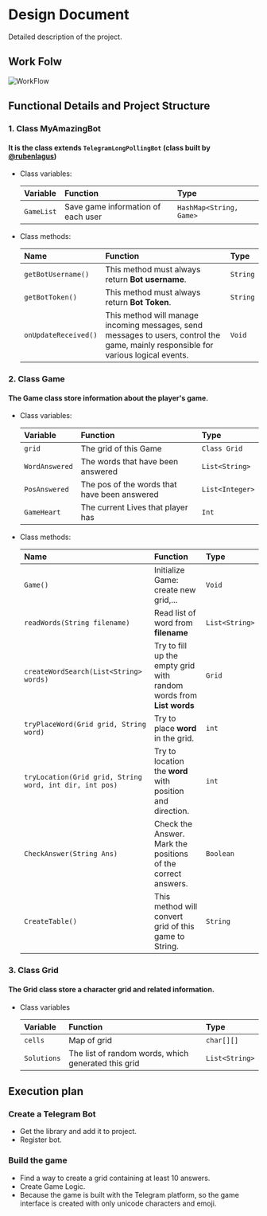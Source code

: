# Design Document

Detailed description of the project.



## Work Folw

![WorkFlow](https://github.com/thienkaito/WordSearchTGBot/blob/master/Image/Workflow.png)


## Functional Details and Project Structure

### 1. Class MyAmazingBot

#### It is the class extends `TelegramLongPollingBot` (class built by [@rubenlagus](https://github.com/rubenlagus))

- Class variables:
  
  | Variable    | Function                           | Type                       |
  | :--------   | :----------------------------------| :------------------------- |
  | `GameList`  | Save game information of each user | `HashMap<String, Game>`    |


- Class methods:
  
  | Name         | Function                           | Type                                                                |
  | :--------    | :-------                           | :------------------------- |
  | `getBotUsername()`   | This method must always return **Bot username**.                                       | `String` |
  | `getBotToken()`   | This method must always return **Bot Token**.                                             | `String` |
  | `onUpdateReceived()`   | This method will manage incoming messages, send messages to users, control the game, mainly responsible for various logical events. | `Void` |

### 2. Class Game

#### The Game class store information about the player's game.
- Class variables:

  | Variable    | Function                           | Type                       |
  | :--------   | :----------------------------------| :------------------------- |
  | `grid`      |  The grid of this Game         | `Class Grid`               |
  | `WordAnswered`      | The words that have been answered       | `List<String>`               |
  | `PosAnswered`      | The pos of the words that have been answered       | `List<Integer>`               |
  | `GameHeart`      | The current Lives that player has       | `Int`               |




- Class methods:

  | Name         | Function                           | Type                                                                |
  | :--------    | :-------                           | :------------------------- |
  | `Game()`   | Initialize Game: create new grid,...                                     | `Void` |
  | `readWords(String filename)`   | Read list of word from **filename**                                   | `List<String>` |
  | `createWordSearch(List<String> words)`   | Try to fill up the empty grid with random words from **List<String> words**                                          | `Grid` |
  | `tryPlaceWord(Grid grid, String word)`   | Try to place **word** in the grid. | `int` |
  | `tryLocation(Grid grid, String word, int dir, int pos)`   | Try to location the **word** with position and direction. | `int` |
  | `CheckAnswer(String Ans)`   | Check the Answer. Mark the positions of the correct answers.                                           | `Boolean` |
  | `CreateTable()`   | This method will convert grid of this game to String. | `String` |

### 3. Class Grid

#### The Grid class store a character grid and related information.
- Class variables

  | Variable    | Function                           | Type                       |
  | :--------   | :----------------------------------| :------------------------- |
  | `cells`      |  Map of grid         | `char[][]`               |
  | `Solutions`      | The list of random words, which generated this grid       | `List<String>`

## Execution plan

### Create a Telegram Bot

- Get the library and add it to project.
- Register bot.

### Build the game

- Find a way to create a grid containing at least 10 answers.
- Create Game Logic.
- Because the game is built with the Telegram platform, so the game interface is created with only unicode characters and emoji.